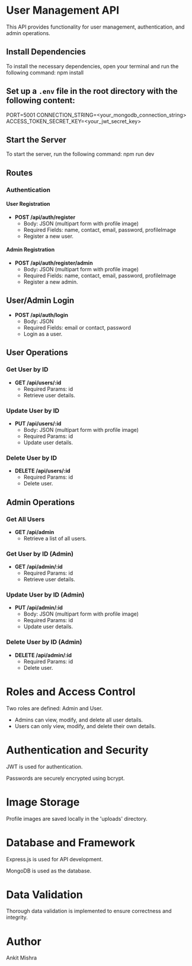 # User Management API

This API provides functionality for user management, authentication, and admin operations.

## Install Dependencies

To install the necessary dependencies, open your terminal and run the following command: npm install


## Set up a `.env` file in the root directory with the following content:

PORT=5001
CONNECTION_STRING=<your_mongodb_connection_string>
ACCESS_TOKEN_SECRET_KEY=<your_jwt_secret_key>


## Start the Server
To start the server, run the following command:
npm run dev


## Routes

### Authentication

#### User Registration

- **POST /api/auth/register**
  - Body: JSON (multipart form with profile image)
  - Required Fields: name, contact, email, password, profileImage
  - Register a new user.

#### Admin Registration

- **POST /api/auth/register/admin**
  - Body: JSON (multipart form with profile image)
  - Required Fields: name, contact, email, password, profileImage
  - Register a new admin.


## User/Admin Login

- **POST /api/auth/login**
  - Body: JSON
  - Required Fields: email or contact, password
  - Login as a user.

## User Operations

### Get User by ID

- **GET /api/users/:id**
  - Required Params: id
  - Retrieve user details.

### Update User by ID

- **PUT /api/users/:id**
  - Body: JSON (multipart form with profile image)
  - Required Params: id
  - Update user details.

### Delete User by ID

- **DELETE /api/users/:id**
  - Required Params: id
  - Delete user.

## Admin Operations

### Get All Users

- **GET /api/admin**
  - Retrieve a list of all users.

### Get User by ID (Admin)

- **GET /api/admin/:id**
  - Required Params: id
  - Retrieve user details.

### Update User by ID (Admin)

- **PUT /api/admin/:id**
  - Body: JSON (multipart form with profile image)
  - Required Params: id
  - Update user details.

### Delete User by ID (Admin)

- **DELETE /api/admin/:id**
  - Required Params: id
  - Delete user.
# Roles and Access Control

Two roles are defined: Admin and User.

- Admins can view, modify, and delete all user details.
- Users can only view, modify, and delete their own details.

# Authentication and Security

JWT is used for authentication.

Passwords are securely encrypted using bcrypt.

# Image Storage

Profile images are saved locally in the 'uploads' directory.

# Database and Framework

Express.js is used for API development.

MongoDB is used as the database.

# Data Validation

Thorough data validation is implemented to ensure correctness and integrity.

# Author

Ankit Mishra
